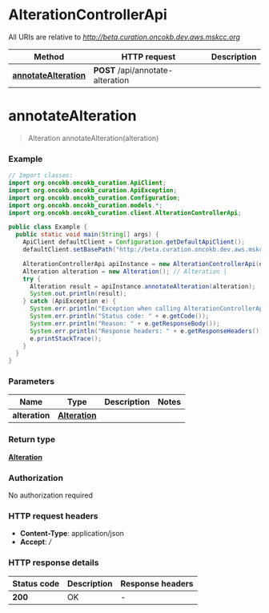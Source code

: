 # AlterationControllerApi

All URIs are relative to *http://beta.curation.oncokb.dev.aws.mskcc.org*

Method | HTTP request | Description
------------- | ------------- | -------------
[**annotateAlteration**](AlterationControllerApi.md#annotateAlteration) | **POST** /api/annotate-alteration | 


<a name="annotateAlteration"></a>
# **annotateAlteration**
> Alteration annotateAlteration(alteration)



### Example
```java
// Import classes:
import org.oncokb.oncokb_curation.ApiClient;
import org.oncokb.oncokb_curation.ApiException;
import org.oncokb.oncokb_curation.Configuration;
import org.oncokb.oncokb_curation.models.*;
import org.oncokb.oncokb_curation.client.AlterationControllerApi;

public class Example {
  public static void main(String[] args) {
    ApiClient defaultClient = Configuration.getDefaultApiClient();
    defaultClient.setBasePath("http://beta.curation.oncokb.dev.aws.mskcc.org");

    AlterationControllerApi apiInstance = new AlterationControllerApi(defaultClient);
    Alteration alteration = new Alteration(); // Alteration | 
    try {
      Alteration result = apiInstance.annotateAlteration(alteration);
      System.out.println(result);
    } catch (ApiException e) {
      System.err.println("Exception when calling AlterationControllerApi#annotateAlteration");
      System.err.println("Status code: " + e.getCode());
      System.err.println("Reason: " + e.getResponseBody());
      System.err.println("Response headers: " + e.getResponseHeaders());
      e.printStackTrace();
    }
  }
}
```

### Parameters

Name | Type | Description  | Notes
------------- | ------------- | ------------- | -------------
 **alteration** | [**Alteration**](Alteration.md)|  |

### Return type

[**Alteration**](Alteration.md)

### Authorization

No authorization required

### HTTP request headers

 - **Content-Type**: application/json
 - **Accept**: */*

### HTTP response details
| Status code | Description | Response headers |
|-------------|-------------|------------------|
**200** | OK |  -  |

